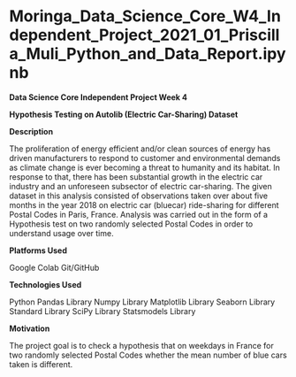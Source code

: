 # Moringa_Data_Science_Core_W4_Independent_Project_2021_01_Priscilla_Muli_Python_and_Data_Report.ipynb

**Data Science Core Independent Project Week 4**

**Hypothesis Testing on Autolib (Electric Car-Sharing) Dataset**

**Description**

The proliferation of energy efficient and/or clean sources of energy has driven manufacturers to respond to customer and environmental demands as climate change is ever becoming a threat to humanity and its habitat. In response to that, there has been substantial growth in the electric car industry and an unforeseen subsector of electric car-sharing. The given dataset in this analysis consisted of observations taken over about five months in the year 2018 on electric car (bluecar) ride-sharing for different Postal Codes in Paris, France. Analysis was carried out in the form of a Hypothesis test on two randomly selected Postal Codes in order to understand usage over time.

**Platforms Used**

Google Colab
Git/GitHub

**Technologies Used**

Python
Pandas Library
Numpy Library
Matplotlib Library
Seaborn Library
Standard Library
SciPy Library
Statsmodels Library

**Motivation**

The project goal is to check a hypothesis that on weekdays in France for two randomly selected Postal Codes whether the mean number of blue cars taken is different.
